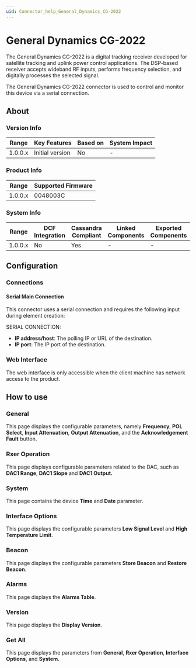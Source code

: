 ```yaml
---
uid: Connector_help_General_Dynamics_CG-2022
---
```


# General Dynamics CG-2022

The General Dynamics CG-2022 is a digital tracking receiver developed for satellite tracking and uplink power control applications. The DSP-based receiver accepts wideband RF inputs, performs frequency selection, and digitally processes the selected signal.

The General Dynamics CG-2022 connector is used to control and monitor this device via a serial connection.

## About

### Version Info

| **Range** | **Key Features** | **Based on** | **System Impact** |
|-----------|------------------|--------------|-------------------|
| 1.0.0.x   | Initial version  | No           | \-                |

### Product Info

| Range     | Supported Firmware     |
|-----------|------------------------|
| 1.0.0.x   | 0048003C               |

### System Info

| Range     | DCF Integration     | Cassandra Compliant     | Linked Components     | Exported Components     |
|-----------|---------------------|-------------------------|-----------------------|-------------------------|
| 1.0.0.x   | No                  | Yes                     | \-                    | \-                      |

## Configuration

### Connections

#### Serial Main Connection

This connector uses a serial connection and requires the following input during element creation:

SERIAL CONNECTION:

- **IP address/host**: The polling IP or URL of the destination.
- **IP port**: The IP port of the destination.

### Web Interface

The web interface is only accessible when the client machine has network access to the product.

## How to use

### General

This page displays the configurable parameters, namely **Frequency**, **POL Select**, **Input Attenuation**, **Output Attenuation**, and the **Acknowledgement Fault** button.

### Rxer Operation

This page displays configurable parameters related to the DAC, such as **DAC1 Range**, **DAC1 Slope** and **DAC1 Output.**

### System

This page contains the device **Time** and **Date** parameter.

### Interface Options

This page displays the configurable parameters **Low Signal Level** and **High Temperature Limit**.

### Beacon

This page displays the configurable parameters **Store Beacon** and **Restore Beacon**.

### Alarms

This page displays the **Alarms Table**.

### Version

This page displays the **Display Version**.

### Get All

This page displays the parameters from **General**, **Rxer Operation**, **Interface Options**, and **System**.
